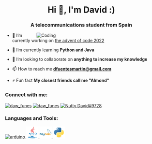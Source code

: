 <h1 align="center">Hi 👋, I'm David :)</h1>
<h3 align="center">A telecommunications student from Spain</h3>

<img align="right" alt="Coding" width="400" src="https://acegif.com/wp-content/uploads/gifs/starfall-gif-46.gif">

- 🔭 I’m currently working on [the advent of code 2022](https://adventofcode.com/)

- 🌱 I’m currently learning **Python and Java**

- 👯 I’m looking to collaborate on **anything to increase my knowledge**

- 📫 How to reach me **dfuentesmartin@gmail.com**

- ⚡ Fun fact **My closest friends call me "Almond"**

<h3 align="left">Connect with me:</h3>
<p align="left">
<a href="https://twitter.com/daw_funes" target="blank"><img align="center" src="https://raw.githubusercontent.com/rahuldkjain/github-profile-readme-generator/master/src/images/icons/Social/twitter.svg" alt="daw_funes" height="30" width="40" /></a>
<a href="https://instagram.com/daw_funes" target="blank"><img align="center" src="https://raw.githubusercontent.com/rahuldkjain/github-profile-readme-generator/master/src/images/icons/Social/instagram.svg" alt="daw_funes" height="30" width="40" /></a>
<a href="https://discord.gg/Nutty David#9728" target="blank"><img align="center" src="https://raw.githubusercontent.com/rahuldkjain/github-profile-readme-generator/master/src/images/icons/Social/discord.svg" alt="Nutty David#9728" height="30" width="40" /></a>
</p>

<h3 align="left">Languages and Tools:</h3>
<p align="left"> <a href="https://www.arduino.cc/" target="_blank" rel="noreferrer"> <img src="https://cdn.worldvectorlogo.com/logos/arduino-1.svg" alt="arduino" width="40" height="40"/> </a> <a href="https://www.java.com" target="_blank" rel="noreferrer"> <img src="https://raw.githubusercontent.com/devicons/devicon/master/icons/java/java-original.svg" alt="java" width="40" height="40"/> </a> <a href="https://www.mysql.com/" target="_blank" rel="noreferrer"> <img src="https://raw.githubusercontent.com/devicons/devicon/master/icons/mysql/mysql-original-wordmark.svg" alt="mysql" width="40" height="40"/> </a> <a href="https://www.python.org" target="_blank" rel="noreferrer"> <img src="https://raw.githubusercontent.com/devicons/devicon/master/icons/python/python-original.svg" alt="python" width="40" height="40"/> </a> </p>
